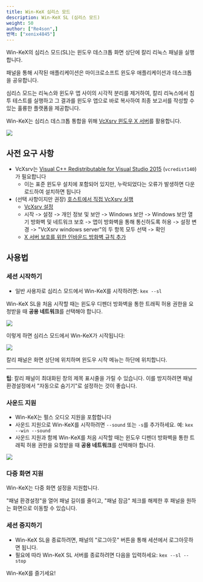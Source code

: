 ```yaml
---
title: Win-KeX 심리스 모드
description: Win-KeX SL (심리스 모드)
weight: 50
author: ["Re4son",]
번역: ["xenix4845"]
---
```


Win-KeX의 심리스 모드(SL)는 윈도우 데스크톱 화면 상단에 칼리 리눅스 패널을 실행합니다.

패널을 통해 시작된 애플리케이션은 마이크로소프트 윈도우 애플리케이션과 데스크톱을 공유합니다.

심리스 모드는 리눅스와 윈도우 앱 사이의 시각적 분리를 제거하여, 칼리 리눅스에서 침투 테스트를 실행하고 그 결과를 윈도우 앱으로 바로 복사하여 최종 보고서를 작성할 수 있는 훌륭한 플랫폼을 제공합니다.

Win-KeX는 심리스 데스크톱 통합을 위해 [VcXsrv 윈도우 X 서버](https://sourceforge.net/projects/vcxsrv/)를 활용합니다.

![](../win-kex/win-kex-sl.png)

## 사전 요구 사항

- VcXsrv는 [Visual C++ Redistributable for Visual Studio 2015](https://www.microsoft.com/en-US/download/details.aspx?id=48145) (`vcredist140`)가 필요합니다
  - 이는 표준 윈도우 설치에 포함되어 있지만, 누락되었다는 오류가 발생하면 다운로드하여 설치하면 됩니다
- (선택 사항이지만 권장) [호스트에서 직접 VcXsrv 실행](https://sourceforge.net/p/vcxsrv/wiki/VcXsrv%20%26%20Win10/)
  - [VcXsrv 설정](https://github.com/microsoft/WSL/issues/4106#issuecomment-502920377)
  - 시작 -> 설정 -> 개인 정보 및 보안 -> Windows 보안 -> Windows 보안 열기
    방화벽 및 네트워크 보호 -> 앱이 방화벽을 통해 통신하도록 허용 -> 설정 변경 -> "VcXsrv windows server"의 두 항목 모두 선택 -> 확인
  - [X 서버 보호를 위한 인바운드 방화벽 규칙 추가](https://x410.dev/cookbook/wsl/protecting-x410-public-access-for-wsl2-via-windows-defender-firewall/)
<!--
  This is due to a chance with either WSL or package, and VcXsrv gives errors:
[...]
(II) GLX: Initialized Win32 native WGL GL provider for screen 0

[xkb] Starting '"\\wsl.localhost\kali-linux\usr\lib\win-kex\VcXsrv\xkbcomp" -w 1 "-R\\wsl.localhost\kali-linux\usr\lib\win-kex\VcXsrv\xkbdata" -xkm "C:\Users\<username>\AppData\Local\Temp\xkb_a36312" -em1 "The XKEYBOARD keymap compiler (xkbcomp) reports:" -emp "> " -eml "Errors from xkbcomp are not fatal to the X server" "C:\Users\<username>\AppData\Local\Temp\server-3.xkm"' failed: Funzione non corretta.
(EE) Error compiling keymap (server-3) executing '"\\wsl.localhost\kali-linux\usr\lib\win-kex\VcXsrv\xkbcomp" -w 1 "-R\\wsl.localhost\kali-linux\usr\lib\win-kex\VcXsrv\xkbdata" -xkm "C:\Users\<username>\AppData\Local\Temp\xkb_a36312" -em1 "The XKEYBOARD keymap compiler (xkbcomp) reports:" -emp "> " -eml "Errors from xkbcomp are not fatal to the X server" "C:\Users\<username>B\AppData\Local\Temp\server-3.xkm"'
(EE) XKB: Couldn't compile keymap

(EE) XKB: Failed to load keymap. Loading default keymap instead.

[xkb] Starting '"\\wsl.localhost\kali-linux\usr\lib\win-kex\VcXsrv\xkbcomp" -w 1 "-R\\wsl.localhost\kali-linux\usr\lib\win-kex\VcXsrv\xkbdata" -xkm "C:\Users\<username>\AppData\Local\Temp\xkb_a36312" -em1 "The XKEYBOARD keymap compiler (xkbcomp) reports:" -emp "> " -eml "Errors from xkbcomp are not fatal to the X server" "C:\Users\<username>\AppData\Local\Temp\server-3.xkm"' failed: Funzione non corretta.
(EE) Error compiling keymap (server-3) executing '"\\wsl.localhost\kali-linux\usr\lib\win-kex\VcXsrv\xkbcomp" -w 1 "-R\\wsl.localhost\kali-linux\usr\lib\win-kex\VcXsrv\xkbdata" -xkm "C:\Users\<username>\AppData\Local\Temp\xkb_a36312" -em1 "The XKEYBOARD keymap compiler (xkbcomp) reports:" -emp "> " -eml "Errors from xkbcomp are not fatal to the X server" "C:\Users\<username>\AppData\Local\Temp\server-3.xkm"'
(EE) XKB: Couldn't compile keymap

XKB: Failed to compile keymap
Keyboard initialization failed. This could be a missing or incorrect setup of xkeyboard-config.

(EE)
Fatal server error:
(EE) Failed to activate virtual core keyboard: 2(EE)
(EE) Server terminated with error (1). Closing log file.
-->

## 사용법

### 세션 시작하기

- 일반 사용자로 심리스 모드에서 Win-KeX를 시작하려면: `kex --sl`

Win-KeX SL을 처음 시작할 때는 윈도우 디펜더 방화벽을 통한 트래픽 허용 권한을 요청받을 때 **공용 네트워크**를 선택해야 합니다.

![](firewall.png)

이렇게 하면 심리스 모드에서 Win-KeX가 시작됩니다:

![](../win-kex/win-kex-sl.png)

칼리 패널은 화면 상단에 위치하며 윈도우 시작 메뉴는 하단에 위치합니다.

- - -

**팁**: 칼리 패널이 최대화된 창의 제목 표시줄을 가릴 수 있습니다.
이를 방지하려면 패널 환경설정에서 "자동으로 숨기기"로 설정하는 것이 좋습니다.

### 사운드 지원

- Win-KeX는 펄스 오디오 지원을 포함합니다
- 사운드 지원으로 Win-KeX를 시작하려면 `--sound` 또는 `-s`를 추가하세요. 예: `kex --win --sound`
- 사운드 지원과 함께 Win-KeX를 처음 시작할 때는 윈도우 디펜더 방화벽을 통한 트래픽 허용 권한을 요청받을 때 **공용 네트워크**를 선택해야 합니다.

![](win-kex-pulseaudio_firewall.png)

### 다중 화면 지원

Win-KeX는 다중 화면 설정을 지원합니다.

"패널 환경설정"을 열어 패널 길이를 줄이고, "패널 잠금" 체크를 해제한 후 패널을 원하는 화면으로 이동할 수 있습니다.

### 세션 중지하기

- Win-KeX SL을 종료하려면, 패널의 "로그아웃" 버튼을 통해 세션에서 로그아웃하면 됩니다.
- 필요에 따라 Win-KeX SL 서버를 종료하려면 다음을 입력하세요: `kex --sl --stop`

Win-KeX를 즐기세요!
